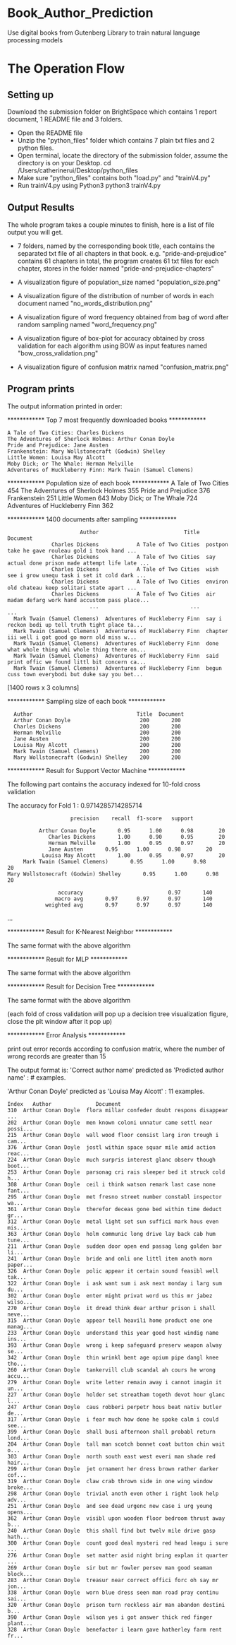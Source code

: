 # Book_Author_Prediction
Use digital books from Gutenberg Library to train natural language processing models


The Operation Flow
===================


Setting up
------------

Download the submission folder on BrightSpace which contains 1 report document, 1 README file and 3 folders.

- Open the README file
- Unzip the "python_files" folder which contains 7 plain txt files and 2 python files.
- Open terminal, locate the directory of the submission folder, assume the directory is on your Desktop.
	cd /Users/catherinerui/Desktop/python_files
- Make sure "python_files" contains both "load.py" and "trainV4.py"
- Run trainV4.py using Python3
	python3 trainV4.py



Output Results
-----------------

The whole program takes a couple minutes to finish, here is a list of file output you will get.

- 7 folders, named by the corresponding book title, each contains the separated txt file of all chapters in that book.
	e.g. "pride-and-prejudice" contains 61 chapters in total, the program creates 61 txt files for each chapter, stores in the folder named "pride-and-prejudice-chapters"

- A visualization figure of population_size named "population_size.png"

- A visualization figure of the distribution of number of words in each document named "no_words_distribution.png"

- A visualization figure of word frequency obtained from bag of word after random sampling named "word_frequency.png"

- A visualization figure of box-plot for accuracy obtained by cross validation for each algorithm using BOW as input features named "bow_cross_validation.png"

- A visualization figure of confusion matrix named "confusion_matrix.png"




Program prints
-----------------

The output information printed in order:



************ Top 7 most frequently downloaded books ************

	A Tale of Two Cities: Charles Dickens
	The Adventures of Sherlock Holmes: Arthur Conan Doyle
	Pride and Prejudice: Jane Austen
	Frankenstein: Mary Wollstonecraft (Godwin) Shelley
	Little Women: Louisa May Alcott
	Moby Dick; or The Whale: Herman Melville
	Adventures of Huckleberry Finn: Mark Twain (Samuel Clemens)




************ Population size of each book ************
	A Tale of Two Cities 454
	The Adventures of Sherlock Holmes 355
	Pride and Prejudice 376
	Frankenstein 251
	Little Women 643
	Moby Dick; or The Whale 724
	Adventures of Huckleberry Finn 362



************ 1400 documents after sampling ************

                           Author                           Title                                           Document
                  Charles Dickens            A Tale of Two Cities  postpon take he gave rouleau gold i took hand ...
                  Charles Dickens            A Tale of Two Cities  say actual done prison made attempt life late ...
                  Charles Dickens            A Tale of Two Cities  wish see i grow unequ task i set it cold dark ...
                  Charles Dickens            A Tale of Two Cities  environ old chateau keep solitari state apart ...
                  Charles Dickens            A Tale of Two Cities  air madam defarg work hand accustom pass place...
                              ...                             ...                                                ...
      Mark Twain (Samuel Clemens)  Adventures of Huckleberry Finn  say i reckon bodi up tell truth tight place ta...
      Mark Twain (Samuel Clemens)  Adventures of Huckleberry Finn  chapter iii well i got good go morn old miss w...
      Mark Twain (Samuel Clemens)  Adventures of Huckleberry Finn  done what whole thing whi whole thing there on...
      Mark Twain (Samuel Clemens)  Adventures of Huckleberry Finn  said print offic we found littl bit concern ca...
      Mark Twain (Samuel Clemens)  Adventures of Huckleberry Finn  begun cuss town everybodi but duke say you bet...



[1400 rows x 3 columns]




************ Sampling size of each book ************

      Author                                 Title  Document                                             
      Arthur Conan Doyle                      200       200
      Charles Dickens                         200       200
      Herman Melville                         200       200
      Jane Austen                             200       200
      Louisa May Alcott                       200       200
      Mark Twain (Samuel Clemens)             200       200
      Mary Wollstonecraft (Godwin) Shelley    200       200
      
      





************ Result for Support Vector Machine ************

The following part contains the accuracy indexed for 10-fold cross validation



The accuracy for Fold 1 : 0.9714285714285714
                  	

						precision    recall  f1-score   support

			  Arthur Conan Doyle       0.95      1.00      0.98        20
			     Charles Dickens       1.00      0.90      0.95        20
			     Herman Melville       1.00      0.95      0.97        20
				 Jane Austen       0.95      1.00      0.98        20
			   Louisa May Alcott       1.00      0.95      0.97        20
		 Mark Twain (Samuel Clemens)       0.95      1.00      0.98        20
	Mary Wollstonecraft (Godwin) Shelley       0.95      1.00      0.98        20

				    accuracy                           0.97       140
				   macro avg       0.97      0.97      0.97       140
				weighted avg       0.97      0.97      0.97       140

...




************ Result for K-Nearest Neighbor ************

The same format with the above algorithm





************ Result for MLP ************

The same format with the above algorithm




************ Result for Decision Tree ************

The same format with the above algorithm

(each fold of cross validation will pop up a decision tree visualization figure, close the plt window after it pop up)




************ Error Analysis ************

print out error records according to confusion matrix, where the number of wrong records are greater than 15

The output format is:
	'Correct author name' predicted as 'Predicted author name' : # examples.



'Arthur Conan Doyle' predicted as 'Louisa May Alcott' : 11 examples.

	Index   Author              Document
	310  Arthur Conan Doyle  flora millar confeder doubt respons disappear ...
	202  Arthur Conan Doyle  men known coloni unnatur came settl near possi...
	215  Arthur Conan Doyle  wall wood floor consist larg iron trough i cam...
	376  Arthur Conan Doyle  jostl within space squar mile amid action reac...
	224  Arthur Conan Doyle  much surpris interest glanc observ though boot...
	253  Arthur Conan Doyle  parsonag cri rais sleeper bed it struck cold h...
	308  Arthur Conan Doyle  ceil i think watson remark last case none fant...
	295  Arthur Conan Doyle  met fresno street number constabl inspector wa...
	361  Arthur Conan Doyle  therefor deceas gone bed within time deduct gr...
	312  Arthur Conan Doyle  metal light set sun suffici mark hous even mis...
	363  Arthur Conan Doyle  holm communic long drive lay back cab hum tune...
	211  Arthur Conan Doyle  sudden door open end passag long golden bar li...
	241  Arthur Conan Doyle  bride and onli one littl item anoth morn paper...
	326  Arthur Conan Doyle  polic appear it certain sound feasibl well tak...
	322  Arthur Conan Doyle  i ask want sum i ask next monday i larg sum du...
	302  Arthur Conan Doyle  enter might privat word us this mr jabez wilso...
	270  Arthur Conan Doyle  it dread think dear arthur prison i shall neve...
	315  Arthur Conan Doyle  appear tell heavili home product one one manag...
	233  Arthur Conan Doyle  understand this year good host windig name ins...
	393  Arthur Conan Doyle  wrong i keep safeguard preserv weapon alway se...
	342  Arthur Conan Doyle  thin wrinkl bent age opium pipe dangl knee tho...
	260  Arthur Conan Doyle  tankervill club scandal ah cours he wrong accu...
	279  Arthur Conan Doyle  write letter remain away i cannot imagin it un...
	227  Arthur Conan Doyle  holder set streatham togeth devot hour glanc l...
	247  Arthur Conan Doyle  caus robberi perpetr hous beat nativ butler de...
	317  Arthur Conan Doyle  i fear much how done he spoke calm i could see...
	399  Arthur Conan Doyle  shall busi afternoon shall probabl return lond...
	204  Arthur Conan Doyle  tall man scotch bonnet coat button chin wait o...
	303  Arthur Conan Doyle  north south east west everi man shade red hair...
	299  Arthur Conan Doyle  jet ornament her dress brown rather darker cof...
	319  Arthur Conan Doyle  claw crab thrown side in one wing window broke...
	298  Arthur Conan Doyle  trivial anoth even other i right look help adv...
	251  Arthur Conan Doyle  and see dead urgenc new case i urg young opens...
	362  Arthur Conan Doyle  visibl upon wooden floor bedroom thrust away b...
	240  Arthur Conan Doyle  this shall find but twelv mile drive gasp hath...
	300  Arthur Conan Doyle  count good deal mysteri red head leagu i sure ...
	276  Arthur Conan Doyle  set matter asid night bring explan it quarter ...
	269  Arthur Conan Doyle  sir but mr fowler persev man good seaman block...
	283  Arthur Conan Doyle  treasur near correct offici forc oh say mr jon...
	338  Arthur Conan Doyle  worn blue dress seen man road pray continu sai...
	320  Arthur Conan Doyle  prison turn reckless air man abandon destini b...
	390  Arthur Conan Doyle  wilson yes i got answer thick red finger plant...
	328  Arthur Conan Doyle  benefactor i learn gave hatherley farm rent fr...


